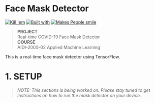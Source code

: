 # Face Mask Detector

[![Kill 'em](https://forthebadge.com/images/badges/oooo-kill-em.svg)](https://forthebadge.com) 
[![Built with](https://forthebadge.com/images/badges/built-with-love.svg)](https://forthebadge.com) 
[![Makes People smile](https://forthebadge.com/images/badges/makes-people-smile.svg)](https://forthebadge.com)

> **PROJECT**<br> Real-time COVID-19 Face Mask Detector </br>
> **COURSE**<br> AIDI-2000-02 Applied Machine Learning </br>

This is a real-time face mask detector using TensorFlow. 

# 1. SETUP
> _NOTE: This sections is being worked on. Please stay tuned to get instructions on how to run the mask detector on your device._
